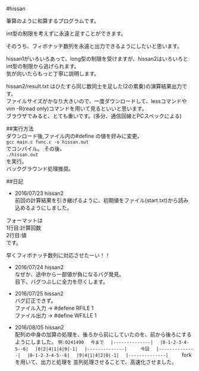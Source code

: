 #hissan  
  
筆算のように和算するプログラムです。  
  
int型の制限を考えずに永遠と足すことができます。  
  
そのうち、フィボナッチ数列を永遠と出力できるようにしたいと思います。  
  
hissan1がいろいろあって、long型の制限を受けますが、hissan2はいろいろとint型の制限から逃げられます。  
気が向いたらもっと丁寧に説明します。  
  
hissan2/result.txt はひたすら同じ数同士を足した(2の累乗)の演算結果出力です。  
ファイルサイズがかなり大きいので、一度ダウンロードして、lessコマンドやvim -R(read only)コマンドを用いて見るといいと思います。  
ブラウザでみると、とても重いです。(多分、通信回線とPCスペックによる)  
  
##実行方法  
ダウンロード後,ファイル内の#define  の値を好みに変更。  
`gcc main.c func.c -o hissan.out`  
でコンパイル。 その後、  
`./hissan.out`  
を実行。  
バックグラウンド処理推奨。  
  
  
##日記  
* 2016/07/23 hissan2  
前回の計算結果を引き継げるように、初期値をファイル(start.txt)から読み込めるようにしました。  
  
フォーマットは  
	1行目:計算回数  
	2行目:値  
です。  
  
早くフィボナッチ数列に対応させたーい！！  
  
* 2016/07/24 hissan2  
なぜか、途中から一部値が負になるバグ発見。  
目下、バグつぶしに全力を尽くします。  
  
* 2016/07/25 hissan2  
バグ訂正できず。  
ファイル入力 -> #defene RFILE 1  
ファイル出力 -> #define WFILLE 1  
  
* 2016/08/05 hissan2  
配列の中身の加算の処理を、後ろから前にしていたのを、前から後ろにするようにしました。
`例:0241490  `
`今まで  `
`|--------------|  `
`|0-1-2-3-4-5--6|  `
`|0|2|4|1|4|9|-1|  `
`|--------------|  `
`  `
`今回  `
`|--------------|  `
`|0-1-2-3-4-5--6|  `
`|9|4|1|4|2|0|-1|  `
`|--------------|  `
`  `
forkを用いて、出力と処理を 並列処理させることで、高速化させました。  
